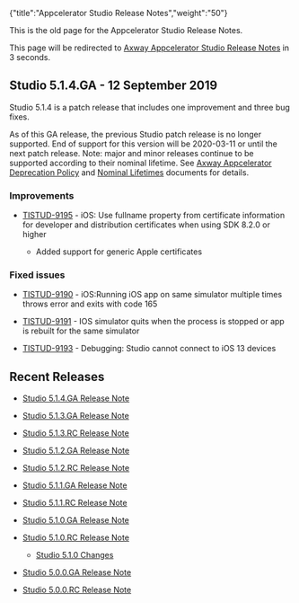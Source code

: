 {"title":"Appcelerator Studio Release Notes","weight":"50"}

This is the old page for the Appcelerator Studio Release Notes.

This page will be redirected to [Axway Appcelerator Studio Release Notes](/docs/appc/Axway_Appcelerator_Studio/Axway_Appcelerator_Studio_Release_Notes/) in 3 seconds.

## Studio 5.1.4.GA - 12 September 2019

Studio 5.1.4 is a patch release that includes one improvement and three bug fixes.

As of this GA release, the previous Studio patch release is no longer supported. End of support for this version will be 2020-03-11 or until the next patch release. Note: major and minor releases continue to be supported according to their nominal lifetime. See [Axway Appcelerator Deprecation Policy](/docs/appc/AMPLIFY_Appcelerator_Services_Overview/Axway_Appcelerator_Deprecation_Policy/) and [Nominal Lifetimes](/docs/appc/AMPLIFY_Appcelerator_Services_Overview/Axway_Appcelerator_Product_Lifecycle/#nominal-lifetimes) documents for details.

### Improvements

* [TISTUD-9195](https://jira.appcelerator.org/browse/TISTUD-9195) - iOS: Use fullname property from certificate information for developer and distribution certificates when using SDK 8.2.0 or higher

    * Added support for generic Apple certificates

### Fixed issues

* [TISTUD-9190](https://jira.appcelerator.org/browse/TISTUD-9190) - iOS:Running iOS app on same simulator multiple times throws error and exits with code 165

* [TISTUD-9191](https://jira.appcelerator.org/browse/TISTUD-9191) - IOS simulator quits when the process is stopped or app is rebuilt for the same simulator

* [TISTUD-9193](https://jira.appcelerator.org/browse/TISTUD-9193) - Debugging: Studio cannot connect to iOS 13 devices

## Recent Releases

* [Studio 5.1.4.GA Release Note](/docs/appc/Axway_Appcelerator_Studio/Axway_Appcelerator_Studio_Release_Notes/Studio_Release_Notes_5.x/Studio_5.1.4.GA_Release_Note/)

* [Studio 5.1.3.GA Release Note](/docs/appc/Axway_Appcelerator_Studio/Axway_Appcelerator_Studio_Release_Notes/Studio_Release_Notes_5.x/Studio_5.1.3.GA_Release_Note/)

* [Studio 5.1.3.RC Release Note](/docs/appc/Axway_Appcelerator_Studio/Axway_Appcelerator_Studio_Release_Notes/Studio_Release_Notes_5.x/Studio_5.1.3.RC_Release_Note/)

* [Studio 5.1.2.GA Release Note](/docs/appc/Axway_Appcelerator_Studio/Axway_Appcelerator_Studio_Release_Notes/Studio_Release_Notes_5.x/Studio_5.1.2.GA_Release_Note/)

* [Studio 5.1.2.RC Release Note](/docs/appc/Axway_Appcelerator_Studio/Axway_Appcelerator_Studio_Release_Notes/Studio_Release_Notes_5.x/Studio_5.1.2.RC_Release_Note/)

* [Studio 5.1.1.GA Release Note](/docs/appc/Axway_Appcelerator_Studio/Axway_Appcelerator_Studio_Release_Notes/Studio_Release_Notes_5.x/Studio_5.1.1.GA_Release_Note/)

* [Studio 5.1.1.RC Release Note](/docs/appc/Axway_Appcelerator_Studio/Axway_Appcelerator_Studio_Release_Notes/Studio_Release_Notes_5.x/Studio_5.1.1.RC_Release_Note/)

* [Studio 5.1.0.GA Release Note](/docs/appc/Axway_Appcelerator_Studio/Axway_Appcelerator_Studio_Release_Notes/Studio_Release_Notes_5.x/Studio_5.1.0.GA_Release_Note/)

* [Studio 5.1.0.RC Release Note](/docs/appc/Axway_Appcelerator_Studio/Axway_Appcelerator_Studio_Release_Notes/Studio_Release_Notes_5.x/Studio_5.1.0.RC_Release_Note/)

    * [Studio 5.1.0 Changes](/docs/appc/Axway_Appcelerator_Studio/Axway_Appcelerator_Studio_Release_Notes/Studio_Release_Notes_5.x/Studio_5.1.0.RC_Release_Note/Studio_5.1.0_Changes/)

* [Studio 5.0.0.GA Release Note](/docs/appc/Axway_Appcelerator_Studio/Axway_Appcelerator_Studio_Release_Notes/Studio_Release_Notes_5.x/Studio_5.0.0.GA_Release_Note/)

* [Studio 5.0.0.RC Release Note](/docs/appc/Axway_Appcelerator_Studio/Axway_Appcelerator_Studio_Release_Notes/Studio_Release_Notes_5.x/Studio_5.0.0.RC_Release_Note/)
